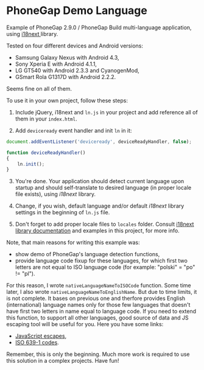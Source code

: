 PhoneGap Demo Language
======================
Example of PhoneGap 2.9.0 / PhoneGap Build multi-language application, using [i18next ](http://i18next.com/) library.

Tested on four different devices and Android versions:

- Samsung Galaxy Nexus with Android 4.3,
- Sony Xperia E with Android 4.1.1,
- LG GT540 with Android 2.3.3 and CyanogenMod, 
- GSmart Rola G1317D with Android 2.2.2.

Seems fine on all of them.

To use it in your own project, follow these steps:

1. Include jQuery, i18next and `ln.js` in your project and add reference all of them in your `index.html`.

2. Add `deviceready` event handler and init `ln` in it:

```js
document.addEventListener('deviceready', deviceReadyHandler, false);

function deviceReadyHandler()
{
    ln.init();
}
```

3. You're done. Your application should detect current language upon startup and should self-translate to desired language (in proper locale file exists), using _i18next_ library.

4. Change, if you wish, default language and/or default _i18next_ library settings in the beginning of `ln.js` file.

5. Don't forget to add proper locale files to `locales` folder. Consult [i18next library documentation](http://i18next.com/pages/doc_init.html) and examples in this project, for more info.

Note, that main reasons for writing this example was:

- show demo of PhoneGap's language detection functions,
- provide language code fixup for these languages, for which first two letters are not equal to ISO language code (for example: "polski" = "po" != "pl").

For this reason, I wrote `nativeLanguageNameToISOCode` function. Some time later, I also wrote `nativeLanguageNameToEnglishName`. But due to time limits, it is not complete. It bases on previous one and therfore provides English (international) language names only for those few languages that doesn't have first two letters in name equal to language code. If you need to extend this function, to support all other languages, good source of data and JS escaping tool will be useful for you. Here you have some links:

* [JavaScript escapes](http://www.rishida.net/tools/conversion/),
* [ISO 639-1 codes](http://en.wikipedia.org/wiki/List_of_ISO_639-1_codes).

Remember, this is only the beginning. Much more work is required to use this solution in a complex projects. Have fun!